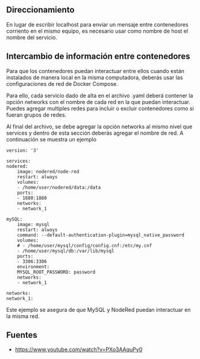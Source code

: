 
## Direccionamiento

En lugar de escribir localhost para enviar un mensaje entre contenedores corriento en el mismo equipo, es necesario usar como nombre de host el nombre del servicio.

## Intercambio de información entre contenedores

Para que los contenedores puedan interactuar entre ellos cuando están instalados de manera local en la misma computadora, deberás usar las configuraciones de red de Docker Compose.

Para ello, cada servicio dado de alta en el archivo .yaml deberá contener la opción networks con el nombre de cada red en la que puedan interactuar. Puedes agregar multiples redes para incluir o excluir contenedores como si fueran grupos de redes.

Al final del archivo, se debe agregar la opción networks al mismo nivel que services y dentro de esta sección deberás agregar el nombre de red. A continuación se muestra un ejemplo

```
version: '3'

services:
nodered:
    image: nodered/node-red
    restart: always
    volumes:
    - /home/user/nodered/data:/data
    ports:
    - 1880:1880
    networks:
    - network_1

mySQL:
    image: mysql
    restart: always
    command: --default-authentication-plugin=mysql_native_password
    volumes:
    # - /home/user/mysql/config/config.cnf:/etc/my.cnf
    - /home/user/mysql/db:/var/lib/mysql
    ports:
    - 3306:3306
    environment:
    MYSQL_ROOT_PASSWORD: password
    networks:
    - network_1

networks:
network_1:

```

Este ejemplo se asegura de que MySQL y NodeRed puedan interactuar en la misma red.
## Fuentes

- https://www.youtube.com/watch?v=PXo3AAquPy0